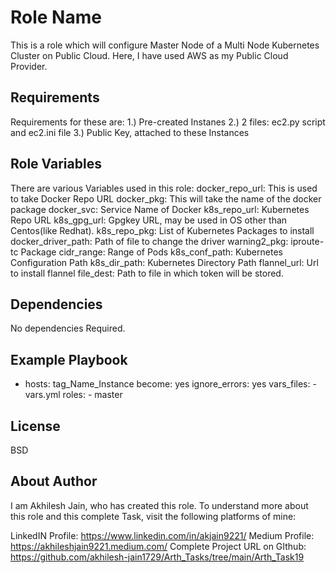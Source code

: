 Role Name
=========

This is a role which will configure Master Node of a Multi Node Kubernetes Cluster on Public Cloud. Here, I have used AWS as my Public Cloud Provider.

Requirements
------------

Requirements for these are:
1.) Pre-created Instanes
2.) 2 files: ec2.py script and ec2.ini file
3.) Public Key, attached to these Instances

Role Variables
--------------

There are various Variables used in this role:
docker_repo_url: This is used to take Docker Repo URL 
docker_pkg: This will take the name of the docker package
docker_svc: Service Name of Docker
k8s_repo_url: Kubernetes Repo URL
k8s_gpg_url: Gpgkey URL, may be used in OS other than Centos(like Redhat).
k8s_repo_pkg: List of Kubernetes Packages to install
docker_driver_path: Path of file to change the driver
warning2_pkg: iproute-tc Package
cidr_range: Range of Pods
k8s_conf_path: Kubernetes Configuration Path
k8s_dir_path: Kubernetes Directory Path
flannel_url: Url to install flannel
file_dest: Path to file in which token will be stored.

Dependencies
------------

No dependencies Required.

Example Playbook
----------------

- hosts: tag_Name_Instance
  become: yes
  ignore_errors: yes
  vars_files:
      - vars.yml
  roles:
      - master

License
-------

BSD

About Author
------------

I am Akhilesh Jain, who has created this role. To understand more about this role and this complete Task, visit the following platforms of mine:

LinkedIN Profile: https://www.linkedin.com/in/akjain9221/
Medium Profile: https://akhileshjain9221.medium.com/
Complete Project URL on GIthub: https://github.com/akhilesh-jain1729/Arth_Tasks/tree/main/Arth_Task19
